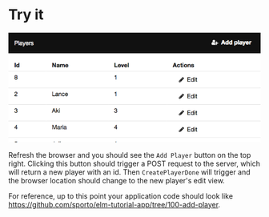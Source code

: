 # Try it

![screenshot](screenshot.png)

Refresh the browser and you should see the `Add Player` button on the top right. Clicking this button should trigger a POST request to the server, which will return a new player with an id. Then `CreatePlayerDone` will trigger and the browser location should change to the new player's edit view.

For reference, up to this point your application code should look like <https://github.com/sporto/elm-tutorial-app/tree/100-add-player>.
